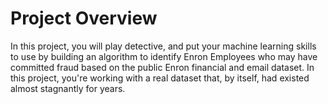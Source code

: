 # Project Overview

In this project, you will play detective, and put your machine learning skills to use by building an algorithm to identify Enron 
Employees who may have committed fraud based on the public Enron financial and email dataset. 
In this project, you're working with a real dataset that, by itself, had existed almost stagnantly for years. 
